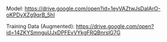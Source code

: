 Model: https://drive.google.com/open?id=1eyVAZtwJsDaIArO-oKPDyXZg9qrB_5hI

Training Data (Augmented): https://drive.google.com/open?id=14ZKYSmnguUJxDPFEvVYkgFRQBnrslG7G
